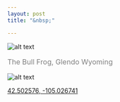 ```yaml
---
layout: post
title: "&nbsp;"

---
```

![alt text](https://jonkalev.s3.us-west-2.amazonaws.com/GlendoWY_20181201-0277.jpg)
<p style="color: grey; font-size: 16px;">The Bull Frog, Glendo Wyoming</p>

![alt text](https://jonkalev.s3.us-west-2.amazonaws.com/bullfrog_20181201-_0279.jpg)

[42.502576, -105.026741](https://goo.gl/maps/vjeWnKrHFD3dWKf86)

